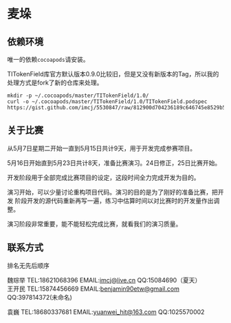 # 麦垛

## 依赖环境

唯一的依赖`cocoapods`请安装。

TITokenField库官方默认版本0.9.0比较旧，但是又没有新版本的Tag，所以我的处理方式是fork了新的仓库来处理。

```shell
mkdir -p ~/.cocoapods/master/TITokenField/1.0/
curl -o ~/.cocoapods/master/TITokenField/1.0/TITokenField.podspec https://gist.github.com/imcj/5530847/raw/812900d704236189c646745e8529b5096f866852/TITokenField.podspec
```

## 关于比赛

从5月7日星期二开始一直到5月15日共计9天，用于开发完成参赛项目。

5月16日开始直到5月23日共计8天，准备比赛演习。24日修正，25日比赛开始。

开发阶段用于全部完成比赛项目的设定，这段时间全力完成开发为目的。

演习开始，可以少量讨论重构项目代码。演习的目的是为了刚好的准备比赛，把开发
阶段开发的源代码重新再写一遍，练习中估算时间以对比赛时的开发量作出调整。

演习阶段非常重要，能不能轻松完成比赛，就看我们的演习质量。

## 联系方式

排名无先后顺序

魏琮举 TEL:18621068396 EMAIL:imcj@live.cn               QQ:15084690（夏天）         
王开民 TEL:15874456669 EMAIL:benjamin90etw@gmail.com    QQ:397814372(未命名)

袁巍 TEL:18680337681 EMAIL:yuanwei_hit@163.com    QQ:1025570002
